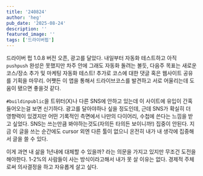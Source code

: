 ```yaml
---
title: '240824'
author: 'heg'
pub_date: '2025-08-24'
description: ''
featured_image: ''
tags: ['드라이버펍']
---
```


드라이버 펍 1.0.8 버전 오픈, 광고를 달았다. 내일부터 자동화 테스트하고 아직 `pushpush` 완성은 못했지만 차주 안에 그래도 자동화 돌려는 볼듯, 다음주 목표는 새로운 코스/장소 추가 및 마케팅 자동화 테스트! 추가로 코스에 대한 댓글 혹은 웹사이트 공유를 기획을 마무리. 어쨋든 이 앱을 통해서 드라이브코스를 발견하고 서로 어울리는데 도움이 됐으면 좋을것 같다. 

`#buildinpublic`을 트위터(X)나 다른 SNS에 안하고 있는데 이 사이트에 유입이 간혹 들어오는걸 보면 신기하다. 광고를 달아야하나 싶을 정도인데, 근데 SNS가 확실히 더 영향력이 있겠지만 어떤 기록적인 측면에서 나만의 다이어리, 수첩에 쓴다는 느낌을 받고 싶었다. SNS는 쓰는만큼 봐야하는것도(자의든 타의든 보이니까!) 집중이 안된다. 지금 이 글을 쓰는 순간에도 cursor 외엔 다른 툴이 없으니 온전히 내가 내 생각에 집중해서 글을 쓸 수 있다. 

이게 과연 내 삶을 1년내에 대체할 수 있을까? 라는 의문을 가지고 있지만 무조건 도전을 해야한다. 1-2%의 사람들이 사는 방식이라고해서 내가 못 살 이유는 없다. 경제적 주체로써 의사결정을 하고 자유롭게 살고 싶다. 